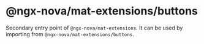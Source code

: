 # @ngx-nova/mat-extensions/buttons

Secondary entry point of `@ngx-nova/mat-extensions`. It can be used by importing from `@ngx-nova/mat-extensions/buttons`.
